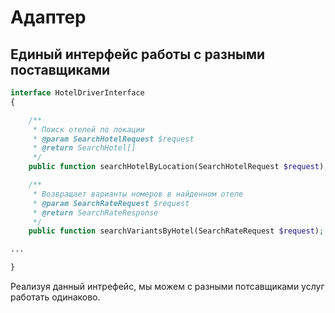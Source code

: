 # Адаптер

## Единый интерфейс работы с разными поставщиками

```php
interface HotelDriverInterface
{

    /**
     * Поиск отелей по локации
     * @param SearchHotelRequest $request
     * @return SearchHotel[]
     */
    public function searchHotelByLocation(SearchHotelRequest $request);

    /**
     * Возвращает варианты номеров в найденном отеле
     * @param SearchRateRequest $request
     * @return SearchRateResponse
     */
    public function searchVariantsByHotel(SearchRateRequest $request);

...

}
```

Реализуя данный интрефейс, мы можем с разными потсавщиками услуг работать одинаково.